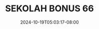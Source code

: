 --- 
title: "SEKOLAH BONUS 66"
description: "  bokep SEKOLAH BONUS 66 instagram   terbaru"
date: 2024-10-19T05:03:17-08:00
file_code: "uvvv8oij1gvb"
draft: false
cover: "dfwlyr8jgia1hs04.jpg"
tags: ["SEKOLAH", "BONUS", "bokep-indo", "bokep-viral", "bokep-ig"]
length: 45
fld_id: "1235332"
foldername: "ARINDA ARRACHI COSPLAYER"
categories: ["ARINDA ARRACHI COSPLAYER"]
views: 44
---